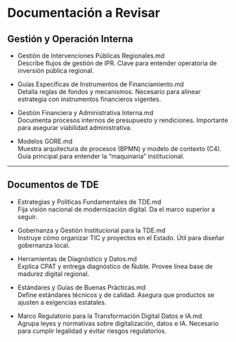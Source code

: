 # Documentación a Revisar

## Gestión y Operación Interna

- Gestión de Intervenciones Públicas Regionales.md  
  Describe flujos de gestión de IPR. Clave para entender operatoria de inversión pública regional.  

- Guías Específicas de Instrumentos de Financiamiento.md  
  Detalla reglas de fondos y mecanismos. Necesario para alinear estrategia con instrumentos financieros vigentes.  

- Gestión Financiera y Administrativa Interna.md  
  Documenta procesos internos de presupuesto y rendiciones. Importante para asegurar viabilidad administrativa.  

- Modelos GORE.md  
  Muestra arquitectura de procesos (BPMN) y modelo de contexto (C4). Guía principal para entender la “maquinaria” institucional.  

---

## Documentos de TDE

- Estrategias y Políticas Fundamentales de TDE.md  
  Fija visión nacional de modernización digital. Da el marco superior a seguir.  

- Gobernanza y Gestión Institucional para la TDE.md  
  Instruye cómo organizar TIC y proyectos en el Estado. Útil para diseñar gobernanza local.  

- Herramientas de Diagnóstico y Datos.md  
  Explica CPAT y entrega diagnóstico de Ñuble. Provee línea base de madurez digital regional.  

- Estándares y Guías de Buenas Prácticas.md  
  Define estándares técnicos y de calidad. Asegura que productos se ajusten a exigencias estatales.  

- Marco Regulatorio para la Transformación Digital Datos e IA.md  
  Agrupa leyes y normativas sobre digitalización, datos e IA. Necesario para cumplir legalidad y evitar riesgos regulatorios.  
